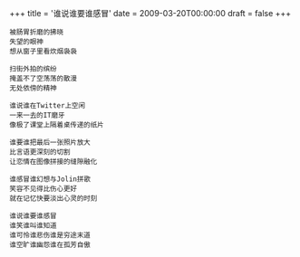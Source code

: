 +++
title = '谁说谁要谁感冒'
date = 2009-03-20T00:00:00
draft = false
+++

```text
被肠胃折磨的拂晓
失望的眼神
想从窗子里看炊烟袅袅

扫街外拍的缤纷
掩盖不了空荡荡的散漫
无处依傍的精神

谁说谁在Twitter上空闲
一来一去的IT磨牙
像极了课堂上隔着桌传递的纸片

谁要谁把最后一张照片放大
比言语更深刻的切割
让恋情在图像拼接的缝隙融化

谁感冒谁幻想与Jolin拼歌
笑容不见得比伤心更好
就在记忆快要淡出心灵的时刻

谁说谁要谁感冒
谁笑谁叫谁知道
谁可怜谁悲伤谁是穷途末道
谁空旷谁幽怨谁在孤芳自傲
```
